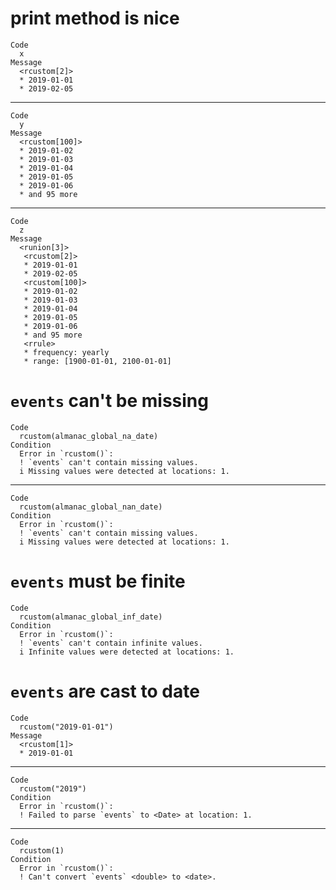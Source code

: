 # print method is nice

    Code
      x
    Message
      <rcustom[2]>
      * 2019-01-01
      * 2019-02-05

---

    Code
      y
    Message
      <rcustom[100]>
      * 2019-01-02
      * 2019-01-03
      * 2019-01-04
      * 2019-01-05
      * 2019-01-06
      * and 95 more

---

    Code
      z
    Message
      <runion[3]>
       <rcustom[2]>
       * 2019-01-01
       * 2019-02-05
       <rcustom[100]>
       * 2019-01-02
       * 2019-01-03
       * 2019-01-04
       * 2019-01-05
       * 2019-01-06
       * and 95 more
       <rrule>
       * frequency: yearly
       * range: [1900-01-01, 2100-01-01]

# `events` can't be missing

    Code
      rcustom(almanac_global_na_date)
    Condition
      Error in `rcustom()`:
      ! `events` can't contain missing values.
      i Missing values were detected at locations: 1.

---

    Code
      rcustom(almanac_global_nan_date)
    Condition
      Error in `rcustom()`:
      ! `events` can't contain missing values.
      i Missing values were detected at locations: 1.

# `events` must be finite

    Code
      rcustom(almanac_global_inf_date)
    Condition
      Error in `rcustom()`:
      ! `events` can't contain infinite values.
      i Infinite values were detected at locations: 1.

# `events` are cast to date

    Code
      rcustom("2019-01-01")
    Message
      <rcustom[1]>
      * 2019-01-01

---

    Code
      rcustom("2019")
    Condition
      Error in `rcustom()`:
      ! Failed to parse `events` to <Date> at location: 1.

---

    Code
      rcustom(1)
    Condition
      Error in `rcustom()`:
      ! Can't convert `events` <double> to <date>.

